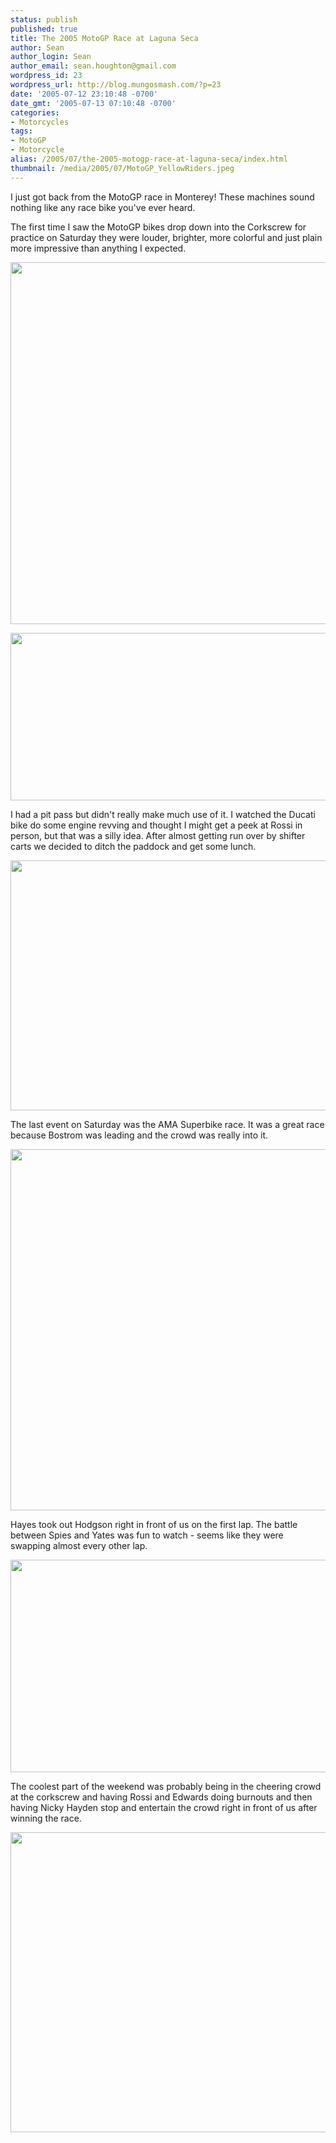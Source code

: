 ```yaml
---
status: publish
published: true
title: The 2005 MotoGP Race at Laguna Seca
author: Sean
author_login: Sean
author_email: sean.houghton@gmail.com
wordpress_id: 23
wordpress_url: http://blog.mungosmash.com/?p=23
date: '2005-07-12 23:10:48 -0700'
date_gmt: '2005-07-13 07:10:48 -0700'
categories:
- Motorcycles
tags:
- MotoGP
- Motorcycle
alias: /2005/07/the-2005-motogp-race-at-laguna-seca/index.html
thumbnail: /media/2005/07/MotoGP_YellowRiders.jpeg
---
```

I just got back from the MotoGP race in Monterey!  These machines sound nothing like any race bike you've ever heard.

The first time I saw the MotoGP bikes drop down into the Corkscrew for practice on Saturday they were louder, brighter, more colorful and just plain more impressive than anything I expected.

<a href="{{site.url_root}}/media/2005/07/MotoGP_YellowRiders.jpeg"><img src="{{site.url_root}}/media/2005/07/MotoGP_YellowRiders.jpeg" alt="" title="MotoGP_YellowRiders" width="600" height="579" class="aligncenter size-full wp-image-771" /></a>

<a href="{{site.url_root}}/media/2005/07/MotoGP_MelandriAndBiagi.jpeg"><img src="{{site.url_root}}/media/2005/07/MotoGP_MelandriAndBiagi.jpeg" alt="" title="MotoGP_MelandriAndBiagi" width="600" height="268" class="aligncenter size-full wp-image-772" /></a>

I had a pit pass but didn't really make much use of it.  I watched the Ducati bike do some engine revving and thought I might get a peek at Rossi in person, but that was a silly idea.  After almost getting run over by shifter carts we decided to ditch the paddock and get some lunch.

<a href="{{site.url_root}}/media/2005/07/MotoGP_Rossi.jpeg"><img src="{{site.url_root}}/media/2005/07/MotoGP_Rossi.jpeg" alt="" title="MotoGP_Rossi" width="600" height="400" class="aligncenter size-full wp-image-774" /></a>

The last event on Saturday was the AMA Superbike race.  It was a great race because Bostrom was leading and the crowd was really into it.

<a href="{{site.url_root}}/media/2005/07/MotoGP_BostromLeads.jpeg"><img src="{{site.url_root}}/media/2005/07/MotoGP_BostromLeads.jpeg" alt="" title="MotoGP_BostromLeads" width="600" height="578" class="aligncenter size-full wp-image-775" /></a>

Hayes took out Hodgson right in front of us on the first lap.  The battle between Spies and Yates was fun to watch - seems like they were swapping almost every other lap.

<a href="{{site.url_root}}/media/2005/07/MotoGP_HodgsonCrash.jpeg"><img src="{{site.url_root}}/media/2005/07/MotoGP_HodgsonCrash.jpeg" alt="" title="MotoGP_HodgsonCrash" width="600" height="340" class="aligncenter size-full wp-image-776" /></a>

The coolest part of the weekend was probably being in the cheering crowd at the corkscrew and having Rossi and Edwards doing burnouts and then having Nicky Hayden stop and entertain the crowd right in front of us after winning the race.

<a href="{{site.url_root}}/media/2005/07/MotoGP_HaydenWins.jpeg"><img src="{{site.url_root}}/media/2005/07/MotoGP_HaydenWins.jpeg" alt="" title="MotoGP_HaydenWins" width="600" height="480" class="aligncenter size-full wp-image-777" /></a>

